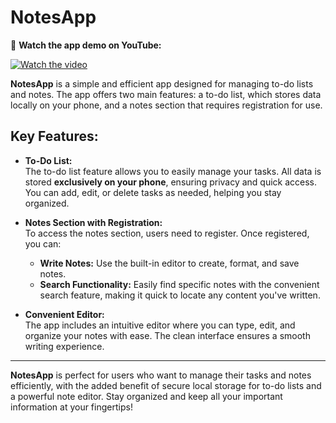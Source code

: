 # **NotesApp**

🔵 **Watch the app demo on YouTube:**  

[![Watch the video](https://img.youtube.com/vi/Uv174Gyv6WE/0.jpg)](https://youtu.be/Uv174Gyv6WE)

**NotesApp** is a simple and efficient app designed for managing to-do lists and notes. The app offers two main features: a to-do list, which stores data locally on your phone, and a notes section that requires registration for use.

## **Key Features:**

- **To-Do List:**  
  The to-do list feature allows you to easily manage your tasks. All data is stored **exclusively on your phone**, ensuring privacy and quick access. You can add, edit, or delete tasks as needed, helping you stay organized.

- **Notes Section with Registration:**  
  To access the notes section, users need to register. Once registered, you can:
    - **Write Notes:** Use the built-in editor to create, format, and save notes.
    - **Search Functionality:** Easily find specific notes with the convenient search feature, making it quick to locate any content you've written.

- **Convenient Editor:**  
  The app includes an intuitive editor where you can type, edit, and organize your notes with ease. The clean interface ensures a smooth writing experience.

---

**NotesApp** is perfect for users who want to manage their tasks and notes efficiently, with the added benefit of secure local storage for to-do lists and a powerful note editor. Stay organized and keep all your important information at your fingertips!
